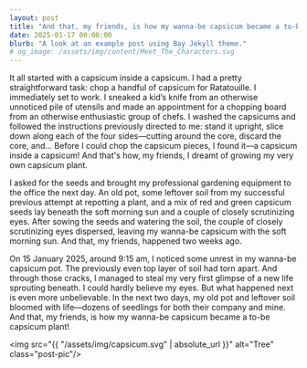 ```yaml
---
layout: post
title: "And that, my friends, is how my wanna-be capsicum became a to-be capsicum plant!"
date: 2025-01-17 00:00:00
blurb: "A look at an example post using Bay Jekyll theme."
# og_image: /assets/img/content/Meet_The_Characters.svg
---
```


It all started with a capsicum inside a capsicum. I had a pretty straightforward task: chop a handful of capsicum for Ratatouille. I immediately set to work. I sneaked a kid’s knife from an otherwise unnoticed pile of utensils and made an appointment for a chopping board from an otherwise enthusiastic group of chefs. I washed the capsicums and followed the instructions previously directed to me: stand it upright, slice down along each of the four sides—cutting around the core, discard the core, and... Before I could chop the capsicum pieces, I found it—a capsicum inside a capsicum! And that's how, my friends, I dreamt of growing my very own capsicum plant.

I asked for the seeds and brought my professional gardening equipment to the office the next day. An old pot, some leftover soil from my successful previous attempt at repotting a plant, and a mix of red and green capsicum seeds lay beneath the soft morning sun and a couple of closely scrutinizing eyes. After sowing the seeds and watering the soil, the couple of closely scrutinizing eyes dispersed, leaving my wanna-be capsicum with the soft morning sun. And that, my friends, happened two weeks ago.

On 15 January 2025, around 9:15 am, I noticed some unrest in my wanna-be capsicum pot. The previously even top layer of soil had torn apart. And through those cracks, I managed to steal my very first glimpse of a new life sprouting beneath. I could hardly believe my eyes. But what happened next is even more unbelievable. In the next two days, my old pot and leftover soil bloomed with life—dozens of seedlings for both their company and mine. And that, my friends, is how my wanna-be capsicum became a to-be capsicum plant!

<img src="{{ "/assets/img/capsicum.svg" | absolute_url }}" alt="Tree" class="post-pic"/>
